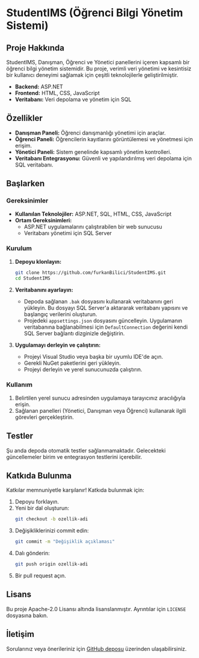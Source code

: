 # StudentIMS (Öğrenci Bilgi Yönetim Sistemi)

## Proje Hakkında
StudentIMS, Danışman, Öğrenci ve Yönetici panellerini içeren kapsamlı bir öğrenci bilgi yönetim sistemidir. Bu proje, verimli veri yönetimi ve kesintisiz bir kullanıcı deneyimi sağlamak için çeşitli teknolojilerle geliştirilmiştir.

- **Backend:** ASP.NET
- **Frontend:** HTML, CSS, JavaScript
- **Veritabanı:** Veri depolama ve yönetim için SQL

## Özellikler
- **Danışman Paneli:** Öğrenci danışmanlığı yönetimi için araçlar.
- **Öğrenci Paneli:** Öğrencilerin kayıtlarını görüntülemesi ve yönetmesi için erişim.
- **Yönetici Paneli:** Sistem genelinde kapsamlı yönetim kontrolleri.
- **Veritabanı Entegrasyonu:** Güvenli ve yapılandırılmış veri depolama için SQL veritabanı.

## Başlarken

### Gereksinimler
- **Kullanılan Teknolojiler:** ASP.NET, SQL, HTML, CSS, JavaScript
- **Ortam Gereksinimleri:**
  - ASP.NET uygulamalarını çalıştırabilen bir web sunucusu
  - Veritabanı yönetimi için SQL Server

### Kurulum
1. **Depoyu klonlayın:**
   ```bash
   git clone https://github.com/furkanBilici/StudentIMS.git
   cd StudentIMS
   ```

2. **Veritabanını ayarlayın:**
   - Depoda sağlanan `.bak` dosyasını kullanarak veritabanını geri yükleyin. Bu dosyayı SQL Server'a aktararak veritabanı yapısını ve başlangıç verilerini oluşturun.
   - Projedeki `appsettings.json` dosyasını güncelleyin. Uygulamanın veritabanına bağlanabilmesi için `DefaultConnection` değerini kendi SQL Server bağlantı dizginizle değiştirin.

3. **Uygulamayı derleyin ve çalıştırın:**
   - Projeyi Visual Studio veya başka bir uyumlu IDE'de açın.
   - Gerekli NuGet paketlerini geri yükleyin.
   - Projeyi derleyin ve yerel sunucunuzda çalıştırın.

### Kullanım
1. Belirtilen yerel sunucu adresinden uygulamaya tarayıcınız aracılığıyla erişin.
2. Sağlanan panelleri (Yönetici, Danışman veya Öğrenci) kullanarak ilgili görevleri gerçekleştirin.

## Testler
Şu anda depoda otomatik testler sağlanmamaktadır. Gelecekteki güncellemeler birim ve entegrasyon testlerini içerebilir.

## Katkıda Bulunma
Katkılar memnuniyetle karşılanır! Katkıda bulunmak için:
1. Depoyu forklayın.
2. Yeni bir dal oluşturun:
   ```bash
   git checkout -b ozellik-adi
   ```
3. Değişikliklerinizi commit edin:
   ```bash
   git commit -m "Değişiklik açıklaması"
   ```
4. Dalı gönderin:
   ```bash
   git push origin ozellik-adi
   ```
5. Bir pull request açın.

## Lisans
Bu proje Apache-2.0 Lisansı altında lisanslanmıştır. Ayrıntılar için `LICENSE` dosyasına bakın.

## İletişim
Sorularınız veya önerileriniz için [GitHub deposu](https://github.com/furkanBilici/StudentIMS) üzerinden ulaşabilirsiniz.

